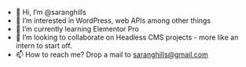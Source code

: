 - 👋 Hi, I’m @saranghills
- 👀 I’m interested in WordPress, web APIs among other things
- 🌱 I’m currently learning Elementor Pro
- 💞️ I’m looking to collaborate on Headless CMS projects - more like an intern to start off. 
- 📫 How to reach me? Drop a mail to saranghills@gmail.com

<!---
saranghills/saranghills is a ✨ special ✨ repository because its `README.md` (this file) appears on your GitHub profile.
You can click the Preview link to take a look at your changes.
--->
